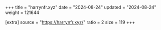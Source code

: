 +++
title = "harrynfr.xyz"
date = "2024-08-24"
updated = "2024-08-24"
weight = 121644

[extra]
source = "https://harrynfr.xyz/"
ratio = 2
size = 119
+++
